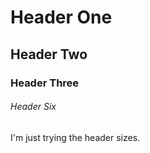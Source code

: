 # Header One

## Header Two

### Header Three

###### Header Six

I'm just trying the header sizes.
